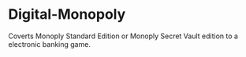 # Digital-Monopoly
Coverts Monoply Standard Edition or Monoply Secret Vault edition to a electronic banking game.
